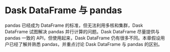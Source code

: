 # Dask DataFrame 与 pandas

pandas 已经成为 DataFrame 的标准，但无法利用多核和集群，Dask DataFrame 试图解决 pandas 并行计算的问题。Dask DataFrame 尽量提供与 pandas 一致的 API，但使用起来，Dask DataFrame 仍有很多不同。本章假设用户已经了解并熟悉 pandas，并重点讨论 Dask DataFrame 与 pandas 的区别。